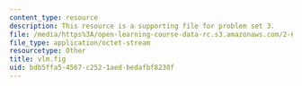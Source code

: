 ```yaml
---
content_type: resource
description: This resource is a supporting file for problem set 3.
file: /media/https%3A/open-learning-course-data-rc.s3.amazonaws.com/2-611-marine-power-and-propulsion-fall-2006/bdb5ffa54567c2521aedbedafbf8230f_vlm.fig
file_type: application/octet-stream
resourcetype: Other
title: vlm.fig
uid: bdb5ffa5-4567-c252-1aed-bedafbf8230f
---
```

